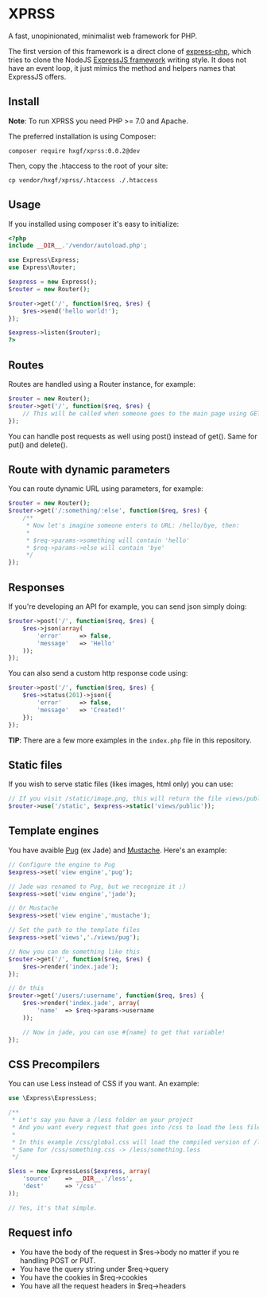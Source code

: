 
# XPRSS

A fast, unopinionated, minimalist web framework for PHP.

The first version of this framework is a direct clone of [express-php](https://github.com/aeberdinelli/express-php), which tries to clone the NodeJS [ExpressJS framework](https://www.npmjs.com/package/express) writing style. It does not have an event loop, it just mimics the method and helpers names that ExpressJS offers.

## Install
**Note**: To run XPRSS you need PHP >= 7.0 and Apache.

The preferred installation is using Composer:

`composer require hxgf/xprss:0.0.2@dev`

Then, copy the .htaccess to the root of your site:

`cp vendor/hxgf/xprss/.htaccess ./.htaccess`

## Usage
If you installed using composer it's easy to initialize:

```php
<?php
include __DIR__.'/vendor/autoload.php';

use Express\Express;
use Express\Router;

$express = new Express();
$router = new Router();

$router->get('/', function($req, $res) {
	$res->send('hello world!');
});

$express->listen($router);
?>
```

## Routes
Routes are handled using a Router instance, for example:

```php
$router = new Router();
$router->get('/', function($req, $res) {
    // This will be called when someone goes to the main page using GET method.
});
```

You can handle post requests as well using post() instead of get(). Same for put() and delete().

## Route with dynamic parameters
You can route dynamic URL using parameters, for example:

```php
$router = new Router();
$router->get('/:something/:else', function($req, $res) {
    /**
     * Now let's imagine someone enters to URL: /hello/bye, then:
     *
     * $req->params->something will contain 'hello'
     * $req->params->else will contain 'bye'
     */
});
```

## Responses
If you're developing an API for example, you can send json simply doing:

```php
$router->post('/', function($req, $res) {
	$res->json(array(
		'error'		=> false,
		'message'	=> 'Hello'
	));
});
```

You can also send a custom http response code using:

```php
$router->post('/', function($req, $res) {
	$res->status(201)->json({
		'error'		=> false,
		'message'	=> 'Created!'
	});
});
```

**TIP**: There are a few more examples in the `index.php` file in this repository.

## Static files
If you wish to serve static files (likes images, html only) you can use:

```php
// If you visit /static/image.png, this will return the file views/public/image.png
$router->use('/static', $express->static('views/public'));
```

## Template engines
You have avaible [Pug](https://pugjs.org) (ex Jade) and [Mustache](https://mustache.github.io/). Here's an example:

```php
// Configure the engine to Pug
$express->set('view engine','pug');

// Jade was renamed to Pug, but we recognize it ;)
$express->set('view engine','jade');

// Or Mustache
$express->set('view engine','mustache');

// Set the path to the template files
$express->set('views','./views/pug');

// Now you can do something like this
$router->get('/', function($req, $res) {
	$res->render('index.jade');
});

// Or this
$router->get('/users/:username', function($req, $res) {
	$res->render('index.jade', array(
		'name'	=> $req->params->username
	));

	// Now in jade, you can use #{name} to get that variable!
});

```

## CSS Precompilers
You can use Less instead of CSS if you want. An example:

```php
use \Express\ExpressLess;

/**
 * Let's say you have a /less folder on your project
 * And you want every request that goes into /css to load the less file within that folder instead
 *
 * In this example /css/global.css will load the compiled version of /less/global.less
 * Same for /css/something.css -> /less/something.less
 */

$less = new ExpressLess($express, array(
	'source'	=> __DIR__.'/less',
	'dest'		=> '/css'
));

// Yes, it's that simple.
```

## Request info
- You have the body of the request in $res->body no matter if you re handling POST or PUT.
- You have the query string under $req->query
- You have the cookies in $req->cookies
- You have all the request headers in $req->headers
